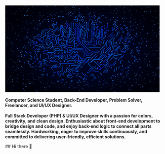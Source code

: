 [![Header](https://github.com/mhmod33/mhmod33/blob/main/High%20Tech%20Internet%20GIF%20by%20Matthew%20Butler.gif)]([https://www.youtube.com/watch?v=dQw4w9WgXcQ](https://www.linkedin.com/in/mahmoud-sayed-ali/))
 <p>
      <strong>
          Computer Science Student, Back-End Developer, Problem Solver, Freelancer, and UI/UX Designer.<br><br>
         Full Stack Developer (PHP) & UI/UX Designer with a passion for colors, creativity, and clean design. Enthusiastic about front-end development to bridge design and code, and enjoy back-end logic to connect all parts seamlessly. Hardworking, eager to improve skills           continuously, and committed to delivering user-friendly, efficient solutions.
      </strong>
  </p>
## Hi there 👋

<!--
**mhmod33/mhmod33** is a ✨ _special_ ✨ repository because its `README.md` (this file) appears on your GitHub profile.

Here are some ideas to get you started:

- 🔭 I’m currently working on ...
- 🌱 I’m currently learning ...
- 👯 I’m looking to collaborate on ...
- 🤔 I’m looking for help with ...
- 💬 Ask me about ...
- 📫 How to reach me: ...
- 😄 Pronouns: ...
- ⚡ Fun fact: ...
-->
